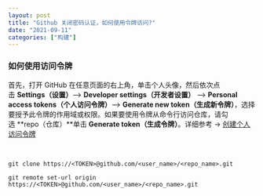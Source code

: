 ```yaml
---
layout: post
title: "Github 关闭密码认证，如何使用令牌访问?"
date: "2021-09-11"
categories: ["构建"]
---
```


### 如何使用访问令牌

首先，打开 GitHub 在任意页面的右上角，单击个人头像，然后依次点击 **Settings（设置）**\--> **Developer settings（开发者设置）** --> **Personal access tokens（个人访问令牌）**\--> **Generate new token（生成新令牌）**，选择要授予此令牌的作用域或权限。如果要使用令牌从命令行访问仓库，请勾选 **repo（仓库）**单击 **Generate token（生成令牌）**。详细参考 -> [创建个人访问令牌](https://www.moewah.com/go/aHR0cHM6Ly9kb2NzLmdpdGh1Yi5jb20vZW4vZ2l0aHViL2F1dGhlbnRpY2F0aW5nLXRvLWdpdGh1Yi9rZWVwaW5nLXlvdXItYWNjb3VudC1hbmQtZGF0YS1zZWN1cmUvY3JlYXRpbmctYS1wZXJzb25hbC1hY2Nlc3MtdG9rZW4=)

 

```
git clone https://<TOKEN>@github.com/<user_name>/<repo_name>.git

```

```
git remote set-url origin https://<TOKEN>@github.com/<user_name>/<repo_name>.git

```
